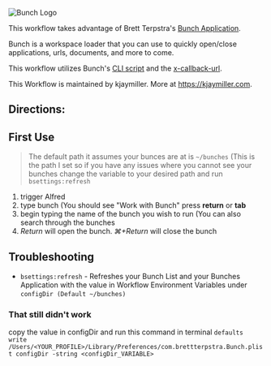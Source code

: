 ![Bunch Logo](https://github.com/kjaymiller/Bunch_Alfred/blob/main/9EBA9B16-9A22-4846-87D0-B69CEB41B5D4.png?raw=true)

This workflow takes advantage of Brett Terpstra's [Bunch Application](https://brettterpstra.com/projects/bunch/). 

Bunch is a workspace loader that you can use to quickly open/close applications, urls, documents, and more to come. 

This workflow utilizes Bunch's [CLI script](https://brettterpstra.com/bunch-beta/docs/integration/cli/) and the [x-callback-url](https://brettterpstra.com/bunch-beta/docs/integration/url-handler/).


This Workflow is maintained by kjaymiller.
More at https://kjaymiller.com.


## Directions:

## First Use

> The default path it assumes your bunces are at is `~/bunches` (This is the path I set so if you have any issues where you cannot see your bunches change the variable to your desired path and run `bsettings:refresh`

1. trigger Alfred
2. type bunch (You should see "Work with Bunch" press **return** or **tab**
3. begin typing the name of the bunch you wish to run (You can also search through the bunches
4. _Return_ will open the bunch. _⌘+Return_ will close the bunch

## Troubleshooting

* `bsettings:refresh` - Refreshes your Bunch List and your Bunches Application with the value in Workflow Environment Variables under `configDir (Default ~/bunches)`

### That still didn't work

copy the value in configDir and run this command in terminal
`defaults write /Users/<YOUR_PROFILE>/Library/Preferences/com.brettterpstra.Bunch.plist configDir -string <configDir_VARIABLE>`
